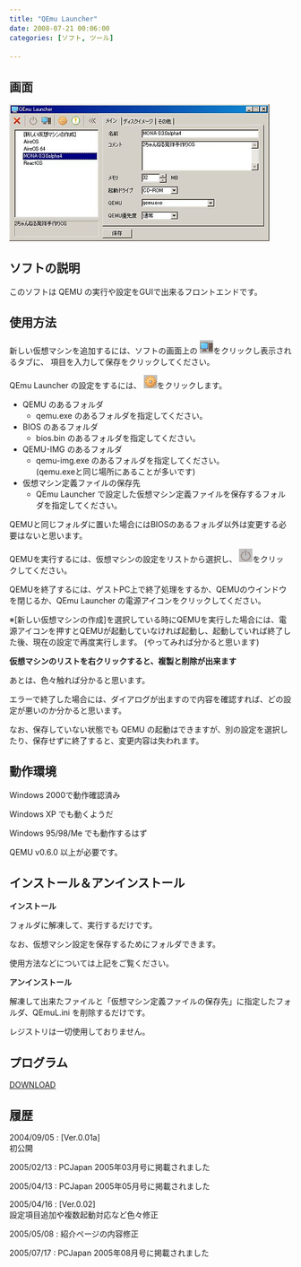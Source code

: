 ```yaml
---
title: "QEmu Launcher"
date: 2008-07-21 00:06:00
categories: [ソフト, ツール]

---
```


## 画面


![画面][1] 

 [1]: /images/2008_0721_qemul.jpg

## ソフトの説明

このソフトは QEMU の実行や設定をGUIで出来るフロントエンドです。 

## 使用方法

新しい仮想マシンを追加するには、ソフトの画面上の  ![PCアイコン(左から３番目)][2]をクリックし表示されるタブに、 項目を入力して保存をクリックしてください。 

 [2]: /images/2008_0721_ql_pc.gif

QEmu Launcher の設定をするには、 ![歯車っぽいアイコン(左から４番目)][3]をクリックします。
  


 [3]: /images/2008_0721_ql_conf.gif

  * QEMU のあるフォルダ 
      * qemu.exe のあるフォルダを指定してください。
  * BIOS のあるフォルダ 
      * bios.bin のあるフォルダを指定してください。
  * QEMU-IMG のあるフォルダ 
      * qemu-img.exe のあるフォルダを指定してください。  
        (qemu.exeと同じ場所にあることが多いです)
  * 仮想マシン定義ファイルの保存先 
      * QEmu Launcher で設定した仮想マシン定義ファイルを保存するフォルダを指定してください。

QEMUと同じフォルダに置いた場合にはBIOSのあるフォルダ以外は変更する必要はないと思います。 

QEMUを実行するには、仮想マシンの設定をリストから選択し、 ![電源アイコン(左から２番目)][4]をクリックしてください。 

 [4]: /images/2008_0721_ql_pow.gif

QEMUを終了するには、ゲストPC上で終了処理をするか、QEMUのウインドウを閉じるか、QEmu Launcher の電源アイコンをクリックしてください。
	  
※[新しい仮想マシンの作成]を選択している時にQEMUを実行した場合には、電源アイコンを押すとQEMUが起動していなければ起動し、起動していれば終了した後、現在の設定で再度実行します。 (やってみれば分かると思います) 

**仮想マシンのリストを右クリックすると、複製と削除が出来ます** 

あとは、色々触れば分かると思います。
	  
エラーで終了した場合には、ダイアログが出ますので内容を確認すれば、どの設定が悪いのか分かると思います。 

<span>なお、保存していない状態でも QEMU の起動はできますが、別の設定を選択したり、保存せずに終了すると、変更内容は失われます。
</span> 

## 動作環境

Windows 2000で動作確認済み
	  
Windows XP でも動くようだ
	  
Windows 95/98/Me でも動作するはず
	  
QEMU v0.6.0 以上が必要です。
  


## インストール＆アンインストール

**インストール**
	  
フォルダに解凍して、実行するだけです。
	  
なお、仮想マシン設定を保存するためにフォルダできます。
	  
使用方法などについては上記をご覧ください。 

**アンインストール**
	  
解凍して出来たファイルと「仮想マシン定義ファイルの保存先」に指定したフォルダ、QEmuL.ini を削除するだけです。
	  
レジストリは一切使用しておりません。 

## プログラム

[DOWNLOAD][5]
  


 [5]: http://www.vector.co.jp/soft/win95/util/se340805.html "qemul002.lzh"

## 履歴

2004/09/05
: [Ver.0.01a]<br />初公開

2005/02/13
: PCJapan 2005年03月号に掲載されました

2005/04/13
: PCJapan 2005年05月号に掲載されました

2005/04/16
: [Ver.0.02]<br />設定項目追加や複数起動対応など色々修正

2005/05/08
: 紹介ページの内容修正

2005/07/17
: PCJapan 2005年08月号に掲載されました
